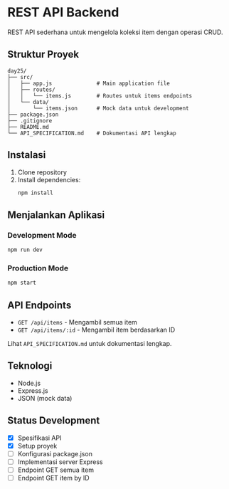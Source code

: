 # REST API Backend

REST API sederhana untuk mengelola koleksi item dengan operasi CRUD.

## Struktur Proyek

```
day25/
├── src/
│   ├── app.js              # Main application file
│   ├── routes/
│   │   └── items.js        # Routes untuk items endpoints
│   └── data/
│       └── items.json      # Mock data untuk development
├── package.json
├── .gitignore
├── README.md
└── API_SPECIFICATION.md    # Dokumentasi API lengkap
```

## Instalasi

1. Clone repository
2. Install dependencies:
   ```bash
   npm install
   ```

## Menjalankan Aplikasi

### Development Mode
```bash
npm run dev
```

### Production Mode
```bash
npm start
```

## API Endpoints

- `GET /api/items` - Mengambil semua item
- `GET /api/items/:id` - Mengambil item berdasarkan ID

Lihat `API_SPECIFICATION.md` untuk dokumentasi lengkap.

## Teknologi

- Node.js
- Express.js
- JSON (mock data)

## Status Development

- [x] Spesifikasi API
- [x] Setup proyek
- [ ] Konfigurasi package.json
- [ ] Implementasi server Express
- [ ] Endpoint GET semua item
- [ ] Endpoint GET item by ID
